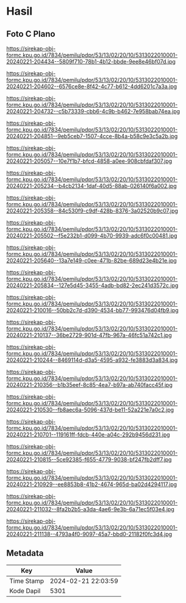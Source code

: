 # Hasil

## Foto C Plano

https://sirekap-obj-formc.kpu.go.id/7834/pemilu/pdpr/53/13/02/20/10/5313022010001-20240221-204434--5809f710-78b1-4b12-bbde-9ee8e46bf07d.jpg

https://sirekap-obj-formc.kpu.go.id/7834/pemilu/pdpr/53/13/02/20/10/5313022010001-20240221-204602--6576ce8e-8f42-4c77-b612-4dd6201c7a3a.jpg

https://sirekap-obj-formc.kpu.go.id/7834/pemilu/pdpr/53/13/02/20/10/5313022010001-20240221-204732--c5b73339-cbb6-4c9b-b462-7e958bab74ea.jpg

https://sirekap-obj-formc.kpu.go.id/7834/pemilu/pdpr/53/13/02/20/10/5313022010001-20240221-204851--9eb5ceb7-1507-4cce-8b4a-b58c9e3c5a2b.jpg

https://sirekap-obj-formc.kpu.go.id/7834/pemilu/pdpr/53/13/02/20/10/5313022010001-20240221-205057--10e7f1b7-bfcd-4858-a0ee-908cbfdaf307.jpg

https://sirekap-obj-formc.kpu.go.id/7834/pemilu/pdpr/53/13/02/20/10/5313022010001-20240221-205234--b4cb2134-1daf-40d5-88ab-026140f6a002.jpg

https://sirekap-obj-formc.kpu.go.id/7834/pemilu/pdpr/53/13/02/20/10/5313022010001-20240221-205358--84c530f9-c9df-428b-8376-3a02520b9c07.jpg

https://sirekap-obj-formc.kpu.go.id/7834/pemilu/pdpr/53/13/02/20/10/5313022010001-20240221-205502--f5e232b1-d099-4b70-9939-adc6f0c00481.jpg

https://sirekap-obj-formc.kpu.go.id/7834/pemilu/pdpr/53/13/02/20/10/5313022010001-20240221-205640--13a7e149-c0ee-471b-82be-689d23e4b21e.jpg

https://sirekap-obj-formc.kpu.go.id/7834/pemilu/pdpr/53/13/02/20/10/5313022010001-20240221-205834--127e5d45-3455-4adb-bd82-2ec241d3572c.jpg

https://sirekap-obj-formc.kpu.go.id/7834/pemilu/pdpr/53/13/02/20/10/5313022010001-20240221-210016--50bb2c7d-d390-4534-bb77-993476d04fb9.jpg

https://sirekap-obj-formc.kpu.go.id/7834/pemilu/pdpr/53/13/02/20/10/5313022010001-20240221-210137--36be2729-901d-47fb-967a-46fc51a742c1.jpg

https://sirekap-obj-formc.kpu.go.id/7834/pemilu/pdpr/53/13/02/20/10/5313022010001-20240221-210244--8469114d-d3a5-4595-a932-fe3883d3a834.jpg

https://sirekap-obj-formc.kpu.go.id/7834/pemilu/pdpr/53/13/02/20/10/5313022010001-20240221-210356--b1b35eef-8c85-4ea7-b97a-ab740facc45f.jpg

https://sirekap-obj-formc.kpu.go.id/7834/pemilu/pdpr/53/13/02/20/10/5313022010001-20240221-210530--fb8aec6a-5096-437d-be11-52a221e7a0c2.jpg

https://sirekap-obj-formc.kpu.go.id/7834/pemilu/pdpr/53/13/02/20/10/5313022010001-20240221-210701--119161ff-fdcb-440e-a04c-292b9456d231.jpg

https://sirekap-obj-formc.kpu.go.id/7834/pemilu/pdpr/53/13/02/20/10/5313022010001-20240221-210815--5ce92385-f655-4779-9038-bf247fb2dff7.jpg

https://sirekap-obj-formc.kpu.go.id/7834/pemilu/pdpr/53/13/02/20/10/5313022010001-20240221-210929--ee8853b8-41b2-4674-965d-ba02d4294117.jpg

https://sirekap-obj-formc.kpu.go.id/7834/pemilu/pdpr/53/13/02/20/10/5313022010001-20240221-211032--8fa2b2b5-a3da-4ae6-9e3b-6a71ec5f03e4.jpg

https://sirekap-obj-formc.kpu.go.id/7834/pemilu/pdpr/53/13/02/20/10/5313022010001-20240221-211138--4793a4f0-9097-45a7-bbd0-21182f0fc3d4.jpg


## Metadata

| Key        | Value               |
| ---------- | ------------------- |
| Time Stamp | 2024-02-21 22:03:59 |
| Kode Dapil | 5301                |



